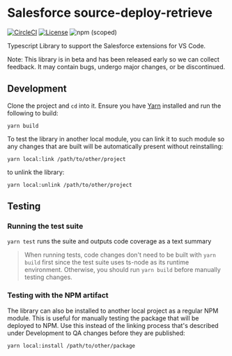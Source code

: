 # Salesforce source-deploy-retrieve

[![CircleCI](https://circleci.com/gh/forcedotcom/source-deploy-retrieve.svg?style=svg&circle-token=8cab4c48eb81996544b9fa3dfa29e6734376b73f)](https://circleci.com/gh/forcedotcom/source-deploy-retrieve)
[![License](https://img.shields.io/badge/License-BSD%203--Clause-blue.svg)](https://opensource.org/licenses/BSD-3-Clause)
![npm (scoped)](https://img.shields.io/npm/v/@salesforce/source-deploy-retrieve)

Typescript Library to support the Salesforce extensions for VS Code.

Note: This library is in beta and has been released early so we can collect feedback. It may contain bugs, undergo major changes, or be discontinued.

## Development

Clone the project and `cd` into it. Ensure you have [Yarn](https://yarnpkg.com/) installed and run the following to build:

`yarn build`

To test the library in another local module, you can link it to such module so any changes that are built will be automatically present without reinstalling:

`yarn local:link /path/to/other/project`

to unlink the library:

`yarn local:unlink /path/to/other/project`

## Testing

### Running the test suite

`yarn test` runs the suite and outputs code coverage as a text summary

> When running tests, code changes don't need to be built with `yarn build` first since the test suite uses ts-node as its runtime environment. Otherwise, you should run `yarn build` before manually testing changes.

### Testing with the NPM artifact

The library can also be installed to another local project as a regular NPM module. This is useful for manually testing the package that will be deployed to NPM. Use this instead of the linking process that's described under Development to QA changes before they are published:

`yarn local:install /path/to/other/package`
